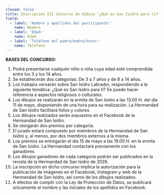 ```yaml
---
closed: false
title: Inscripción III Concurso de dibujo "¿Qué es San Isidro para tí?"
field:
  - label: 'Nombre y apellidos del participante:'
    name: Nombre
  - label: 'Edad:'
    name: Edad
  - label: 'Teléfono del padre/madre/tutor:'
    name: Teléfono
---
```


**BASES DEL CONCURSO:**

1. Podrá presentarse cualquier niño o niña cuya edad esté comprendida entre los 3 y los 14 años.
2. Se establecerán dos categorías: De 3 a 7 años y de 8 a 14 años.
3. Los trabajos versarán sobre San Isidro Labrador, respondiendo a la siguiente temática: ¿Qué es San Isidro para tí? Se puede hacer referencia a aspectos religiosos o culturales.
4. Los dibujos se realizarán en la ermita de San Isidro a las 13.00 H. del día 11 de mayo, disponiendo de una hora para su realización. La Hermandad de San Isidro facilitará folios y colores.
5. Los dibujos realizados serán expuestos en el Facebook de la Hermandad de San Isidro.
6. Se otorgarán dos premios por categoría.
7. El jurado estará compuesto por miembros de la Hermandad de San Isidro y, al menos, por dos miembros externos a la misma.
8. Los premios se entregarán el día 15 de mayo a las 19.00 H. en la ermita de San Isidro. La Hermandad contactará previamente con los ganadores.
9. Los dibujos ganadores de cada categoría podrán ser publicados en la revista de la Hermandad de San Isidro de 2026.
10. La inscripción en dicho concurso implica la autorización para la publicación de imágenes en el Facebook, Instagram y web de la Hermandad de San Isidro, así como de los dibujos realizados.
11. A efectos de cumplir con la Ley de Protección de Datos, se publicará únicamente el nombre y las iniciales de los apellidos en Facebook. 
